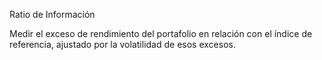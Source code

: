 Ratio de Información

Medir el exceso de rendimiento del portafolio en relación con el índice de referencia, ajustado por la volatilidad de esos excesos.
